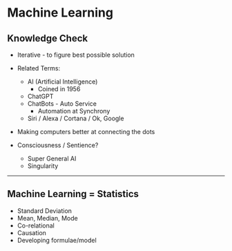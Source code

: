 # Machine Learning

## Knowledge Check

- Iterative - to figure best possible solution

- Related Terms:
  - AI (Artificial Intelligence)
    - Coined in 1956
  - ChatGPT
  - ChatBots - Auto Service
    - Automation at Synchrony
  - Siri / Alexa / Cortana / Ok, Google

- Making computers better at connecting the dots

- Consciousness / Sentience?
  - Super General AI
  - Singularity

---

## Machine Learning = Statistics

- Standard Deviation
- Mean, Median, Mode
- Co-relational
- Causation
- Developing formulae/model
